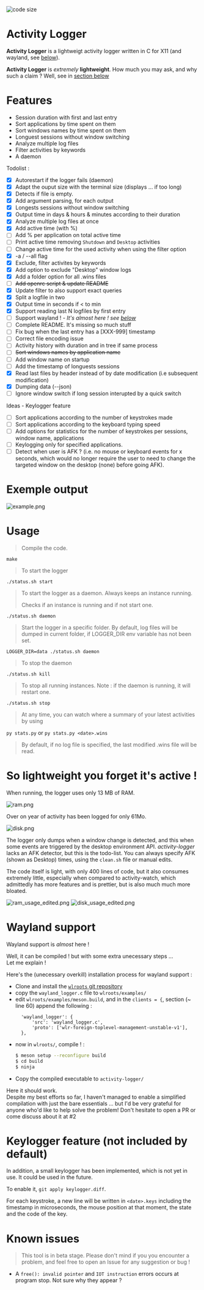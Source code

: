 ![code size](https://img.shields.io/github/languages/code-size/fm16191/activity-logger?style=flat)
# Activity Logger

**Activity Logger** is a lightweigt activity logger written in C for X11 (and wayland, see [below](#wayland-support)).

**Activity Logger** is *extremely* **lightweight**. How much you may ask, and why such a claim ? Well, see in [section below](#so-lightweight-you-forget-its-active)


# Features

- Session duration with first and last entry
- Sort applications by time spent on them
- Sort windows names by time spent on them
- Longuest sessions without window switching
- Analyze multiple log files
- Filter activities by keywords
- A daemon

Todolist : 
- [x] Autorestart if the logger fails (daemon)
- [x] Adapt the ouput size with the terminal size (displays ... if too long)
- [x] Detects if file is empty.
- [x] Add argument parsing, for each output
- [x] Longests sessions without window switching
- [x] Output time in days & hours & minutes according to their duration
- [x] Analyze multiple log files at once
- [x] Add active time (with %)
- [ ] Add % per application on total active time
- [ ] Print active time removing `Shutdown` and `Desktop` activities
- [ ] Change active time for the used activity when using the filter option
- [x] -a / --all flag
- [x] Exclude, filter activites by keywords
- [x] Add option to exclude "Desktop" window logs
- [x] Add a folder option for all .wins files
- [ ] ~~Add openrc script & update README~~
- [x] Update filter to also support exact queries
- [x] Split a logfile in two
- [x] Output time in seconds if < to  min
- [x] Support reading last N logfiles by first entry
- [ ] Support wayland ! *- It's almost here ! see [below](#wayland-support)*
- [ ] Complete README. It's missing so much stuff
- [ ] Fix bug when the last entry has a [XXX-999] timestamp
- [ ] Correct file encoding issue
- [ ] Activity history with duration and in tree if same process
- [ ] ~~Sort windows names by application name~~
- [ ] Add window name on startup
- [ ] Add the timestamp of longuests sessions
- [x] Read last files by header instead of by date modification (i.e subsequent modification)
- [x] Dumping data (--json)
- [ ] Ignore window switch if long session interupted by a quick switch

Ideas - Keylogger feature
- [ ] Sort applications according to the number of keystrokes made
- [ ] Sort applications according to the keyboard typing speed
- [ ] Add options for statistics for the number of keystrokes per sessions, window name, applications
- [ ] Keylogging only for specified applications.
- [ ] Detect when user is AFK ? (i.e. no mouse or keyboard events for x seconds, which would no longer require the user to need to change the targeted window on the desktop (none) before going AFK).

# Exemple output

![example.png](pics/example.png)

# Usage

> Compile the code.

`make`

> To start the logger

`./status.sh start`

> To start the logger as a daemon. Always keeps an instance running.
> 
> Checks if an instance is running and if not start one.

`./status.sh daemon`

> Start the logger in a specific folder. By default, log files will be dumped in current folder, if LOGGER_DIR env variable has not been set.

`LOGGER_DIR=data ./status.sh daemon`

> To stop the daemon

`./status.sh kill`

> To stop all running instances. Note : if the daemon is running, it will restart one.

`./status.sh stop`

> At any time, you can watch where a summary of your latest activities by using

`py stats.py` or `py stats.py <date>.wins`

> By default, if no log file is specified, the last modified .wins file will be read.

# So lightweight you forget it's active !

When running, the logger uses only 13 MB of RAM.

![ram.png](pics/ram.png)

Over on year of activity has been logged for only 61Mo.

![disk.png](pics/disk.png)

The logger only dumps when a window change is detected, and this when some events are triggered by the desktop environment API.
*activity-logger* lacks an AFK detector, but this is the todo-list. You can always specify AFK (shown as Desktop) times, using the `clean.sh` file or manual edits.

The code itself is light, with only 400 lines of code, but it also consumes extremely little, especially when compared to activity-watch, which admittedly has more features and is prettier, but is also much much more bloated.

![ram_usage_edited.png](pics/ram_usage_edited.png)
![disk_usage_edited.png](pics/disk_usage_edited.png)

# Wayland support

Wayland support is *almost* here !

Well, it can be compiled ! but with some extra unecessary steps ... \
Let me explain ! 

Here's the (unecessary overkill) installation process for wayland support : 
- Clone and install the [`wlroots` git repository](https://gitlab.freedesktop.org/wlroots/wlroots.git)
- copy the `wayland_logger.c` file to `wlroots/examples/`
- edit `wlroots/examples/meson.build`, and in the `clients = {`, section (~ line 60) append the following :
  ```meson
  	'wayland_logger': {
		'src': 'wayland_logger.c',
		'proto': ['wlr-foreign-toplevel-management-unstable-v1'],
	},
  ```
- now in `wlroots/`, compile ! : 
  ```bash
  $ meson setup --reconfigure build
  $ cd build
  $ ninja
  ```
- Copy the compiled executable to `activity-logger/`

Here it should work. \
Despite my best efforts so far, I haven't managed to enable a simplified compilation with just the bare essentials ... but I'd be very grateful for anyone who'd like to help solve the problem! Don't hesitate to open a PR or come discuss about it at #2

# Keylogger feature (not included by default)
In addition, a small keylogger has been implemented, which is not yet in use. It could be used in the future.

To enable it, `git apply keylogger.diff`.

For each keystroke, a new line will be written in `<date>.keys` including the timestamp in microseconds, the mouse position at that moment, the state and the code of the key.

# Known issues

> This tool is in beta stage. Please don't mind if you you encounter a problem, and feel free to open an Issue for any suggestion or bug !

- A `free(): invalid pointer` and `IOT instruction` errors occurs at program stop. Not sure why they appear ?
